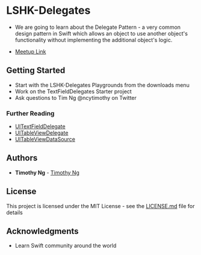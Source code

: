 # LSHK-Delegates
* We are going to learn about the Delegate Pattern - a very common design pattern in Swift which allows an object to use another object's functionality without implementing the additional object's logic.

* [Meetup Link](https://www.meetup.com/Learn-Swift-HK/events/256112243/)

## Getting Started

- Start with the LSHK-Delegates Playgrounds from the downloads menu
- Work on the TextFieldDelegates Starter project
- Ask questions to Tim Ng @ncytimothy on Twitter

### Further Reading
- [UITextFieldDelegate](https://developer.apple.com/documentation/uikit/uitextfielddelegate)
- [UITableViewDelegate](https://developer.apple.com/documentation/uikit/uitableviewdelegate)
- [UITableViewDataSource](https://developer.apple.com/documentation/uikit/uitableviewdatasource)


## Authors

* **Timothy Ng** - [Timothy Ng](https://github.com/ncytimothy)

## License

This project is licensed under the MIT License - see the [LICENSE.md](LICENSE.md) file for details

## Acknowledgments

* Learn Swift community around the world



